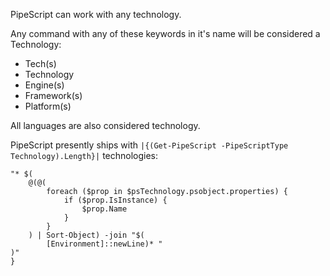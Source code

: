 PipeScript can work with any technology.

Any command with any of these keywords in it's name will be considered a Technology:

* Tech(s)
* Technology
* Engine(s)
* Framework(s)
* Platform(s)

All languages are also considered technology.

PipeScript presently ships with `|{(Get-PipeScript -PipeScriptType Technology).Length}|` technologies:

~~~PipeScript{
"* $(
    @(@(
        foreach ($prop in $psTechnology.psobject.properties) {
            if ($prop.IsInstance) {
                $prop.Name
            }
        }
    ) | Sort-Object) -join "$(
        [Environment]::newLine)* "
)"
}
~~~
